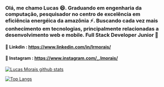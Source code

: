 ### Olá, me chamo Lucas 😄. Graduando em engenharia da computação, pesquisador no centro de excelência em eficiência energéica da amazônia ⚡. Buscando cada vez mais conhecimento em tecnologias, principalmente relacionadas a desenvolvimento web e mobile. Full Stack Developer Junior 🌱
#### 💼 Linkdin : https://www.linkedin.com/in/lrmorais/
#### 🤳 Instagram : https://www.instagram.com/_.lmorais/

  [![Lucas Morais github stats](https://github-readme-stats.vercel.app/api?username=LRmorais&show_icons=true&theme=dracula)](https://github.com/brunopulis/github-readme-stats)

[![Top Langs](https://github-readme-stats.vercel.app/api/top-langs/?username=LRmorais&hide=java,objective-c&layout=compact&theme=dracula)](https://github.com/anuraghazra/github-readme-stats)
